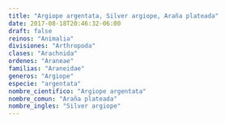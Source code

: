 ```yaml
---
title: "Argiope argentata, Silver argiope, Araña plateada"
date: 2017-08-18T20:46:32-06:00
draft: false
reinos: "Animalia"
divisiones: "Arthropoda"
clases: "Arachnida"
ordenes: "Araneae"
familias: "Araneidae"
generos: "Argiope"
especie: "argentata"
nombre_cientifico: "Argiope argentata"
nombre_comun: "Araña plateada"
nombre_ingles: "Silver argiope"
---
```

